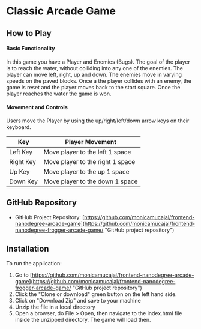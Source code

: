 
# Classic Arcade Game

## How to Play


#### Basic Functionality

In this game you have a Player and Enemies (Bugs). The goal of the player is to reach the water, without colliding into any one of the enemies. The player can move left, right, up and down. The enemies move in varying speeds on the paved blocks. Once a the player collides with an enemy, the game is reset and the player moves back to the start square. Once the player reaches the water the game is won.

#### Movement and Controls
Users move the Player by using the up/right/left/down arrow keys on their keyboard.

| Key       | Player Movement                  |
| --------- | -------------------------------- |
| Left Key  | Move player to the left 1 space  |
| Right Key | Move player to the right 1 space |
| Up Key    | Move player to the up 1 space    |
| Down Key  | Move player to the down 1 space  |


## GitHub Repository 
* GitHub Project Repository: [https://github.com/monicamucajal/frontend-nanodegree-arcade-game](https://github.com/monicamucajal/frontend-nanodegree-frogger-arcade-game/ "GitHub project repository")


## Installation
To run the application:

1. Go to [https://github.com/monicamucajal/frontend-nanodegree-arcade-game](https://github.com/monicamucajal/frontend-nanodegree-frogger-arcade-game/ "GitHub project repository")
2. Click the "Clone or download" green button on the left hand side.
3. Click on "Download Zip" and save to your machine
4. Unzip the file in a local directory
5. Open a browser, do File > Open, then navigate to the index.html file inside the unzipped directory.  The game will load then.

